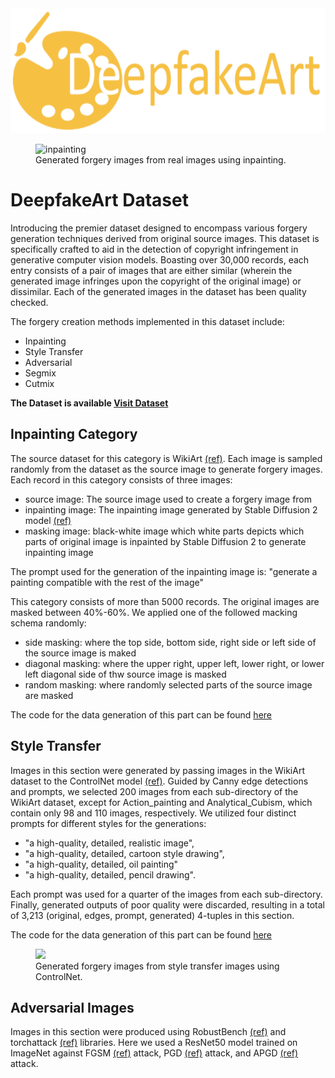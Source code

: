 

<img src="https://github.com/h-aboutalebi/DeepfakeArt/blob/main/images/logo.jpg" alt="logo" width="600" height="200">
<figure class="image">
<img src="https://github.com/h-aboutalebi/DeepfakeArt/blob/main/images/inpainting.jpg" alt="inpainting">
<figcaption>Generated forgery images from real images using inpainting.</figcaption>
</figure>


# DeepfakeArt Dataset
Introducing the premier dataset designed to encompass various forgery generation techniques derived from original source images. This dataset is specifically crafted to aid in the detection of copyright infringement in generative computer vision models. Boasting over 30,000 records, each entry consists of a pair of images that are either similar (wherein the generated image infringes upon the copyright of the original image) or dissimilar. Each of the generated images in the dataset has been quality checked.

The forgery creation methods implemented in this dataset include:

- Inpainting
- Style Transfer
- Adversarial 
- Segmix
- Cutmix


**The Dataset is available [Visit Dataset](https://www.kaggle.com/datasets/danielmao2019/deepfakeart)**

## Inpainting Category

The source dataset for this category is WikiArt [(ref)](https://paperswithcode.com/paper/large-scale-classification-of-fine-art). Each image is sampled randomly from the dataset as the source image to generate forgery images. 
Each record in this category consists of three images: 

- source image: The source image used to create a forgery image from
- inpainting image: The inpainting image generated by Stable Diffusion 2 model [(ref)](https://huggingface.co/stabilityai/stable-diffusion-2-inpainting)
- masking image: black-white image which white parts depicts which parts of original image is inpainted by Stable Diffusion 2 to generate inpainting image

The prompt used for the generation of the inpainting image is: "generate a painting compatible with the rest of the image"

This category consists of more than 5000 records. The original images are masked between 40%-60%. We applied one of the followed macking schema randomly:

- side masking: where the top side, bottom side, right side or left side of the source image is maked
- diagonal masking: where the upper right, upper left, lower right, or lower left diagonal side of thw source image is masked
- random masking: where randomly selected parts of the source image are masked

The code for the data generation of this part can be found [here](https://github.com/h-aboutalebi/DeepfakeArt/blob/main/image_inpainting/main.py)

## Style Transfer

Images in this section were generated by passing images in the WikiArt dataset to the ControlNet model [(ref)](https://huggingface.co/lllyasviel/ControlNet). Guided by Canny edge detections and prompts, we selected 200 images from each sub-directory of the WikiArt dataset, except for Action_painting and Analytical_Cubism, which contain only 98 and 110 images, respectively. We utilized four distinct prompts for different styles for the generations:

- "a high-quality, detailed, realistic image", 
- "a high-quality, detailed, cartoon style drawing", 
- "a high-quality, detailed, oil painting"
- "a high-quality, detailed, pencil drawing". 

Each prompt was used for a quarter of the images from each sub-directory. Finally, generated outputs of poor quality were discarded, resulting in a total of 3,213 (original, edges, prompt, generated) 4-tuples in this section.


The code for the data generation of this part can be found [here](https://github.com/h-aboutalebi/DeepfakeArt/blob/main/main_style_transfer.py)

<figure class="image">
<img src="https://github.com/h-aboutalebi/DeepfakeArt/blob/main/images/style.jpg">
<figcaption>Generated forgery images from style transfer images using ControlNet.</figcaption>
</figure>

## Adversarial Images

Images in this section were produced using RobustBench [(ref)](https://robustbench.github.io/) and torchattack [(ref)](https://adversarial-attacks-pytorch.readthedocs.io/en/latest/attacks.html) libraries. Here we used a ResNet50 model trained on ImageNet against FGSM [(ref)](https://arxiv.org/abs/1412.6572) attack, PGD [(ref)](https://arxiv.org/pdf/1706.06083.pdf) attack, and APGD [(ref)](https://arxiv.org/pdf/2003.01690.pdf) attack.
